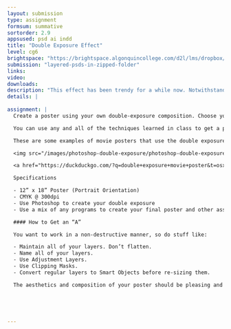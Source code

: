 ```yaml
---
layout: submission
type: assignment
formsum: summative
sortorder: 2.9
appsused: psd ai indd
title: "Double Exposure Effect"
level: cg6
brightspace: "https://brightspace.algonquincollege.com/d2l/lms/dropbox/user/folder_submit_files.d2l?db=192173&grpid=0&isprv=0&bp=0&ou=227660"
submission: "layered-psds-in-zipped-folder"
links: 
video: 
downloads: 
description: "This effect has been trendy for a while now. Notwithstanding the trend, the effect makes use of important features in Photoshop."
details: | 
  
assignment: |
  Create a poster using your own double-exposure composition. Choose your favourite movie, game, tv show, book, etc  and create a poster that reflects the tone and story. Search online for hi-res images of actors, sceneries, objects, etc., or create your own.

  You can use any and all of the techniques learned in class to get a pleasing result in a non-destructive manner.

  These are some examples of movie posters that use the double exposure effect.

  <img src="/images/photoshop-double-exposure/photoshop-double-exposure-examples.jpg" class="size100" alt="Double Exposure Examples">

  <a href="https://duckduckgo.com/?q=double+exposure+movie+poster&t=osx&iax=images&ia=images" class="" target="_blank">And some more here.</a>

  Specifications

  - 12” x 18” Poster (Portrait Orientation)
  - CMYK @ 300dpi
  - Use Photoshop to create your double exposure
  - Use a mix of any programs to create your final poster and other assets (Indesign, Illustrator, etc...)

  #### How to Get an “A”

  You want to work in a non-destructive manner, so do stuff like:

  - Maintain all of your layers. Don’t flatten.
  - Name all of your layers.
  - Use Adjustment Layers.
  - Use Clipping Masks.
  - Convert regular layers to Smart Objects before re-sizing them.

  The aesthetics and composition of your poster should be pleasing and set the tone for the movie. Take the time and care to choose photos which will work well  and create a seamless effect.That is, the two photos blend seamlessly without obvious edges.





---
```

